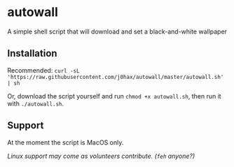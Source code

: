 # autowall
A simple shell script that will download and set a black-and-white wallpaper
## Installation
Recommended: `curl -sL 'https://raw.githubusercontent.com/j0hax/autowall/master/autowall.sh' | sh`

Or, download the script yourself and run `chmod +x autowall.sh`, then run it with `./autowall.sh`.
## Support
At the moment the script is MacOS only.

*Linux support may come as volunteers contribute. (`feh` anyone?)*

